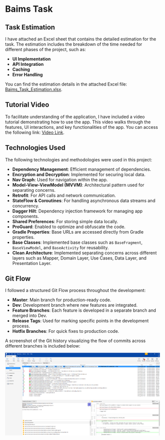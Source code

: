 # Baims Task

## Task Estimation
I have attached an Excel sheet that contains the detailed estimation for the task. The estimation includes the breakdown of the time needed for different phases of the project, such as:

- **UI Implementation**
- **API Integration**
- **Caching**
- **Error Handling**

You can find the estimation details in the attached Excel file: [Baims_Task_Estimation.xlsx](https://github.com/AhmedSamirScience/Biams_Task/blob/master/Baims_Task_Estimation.xlsx).

## Tutorial Video
To facilitate understanding of the application, I have included a video tutorial demonstrating how to use the app. This video walks through the features, UI interactions, and key functionalities of the app. You can access the following link: [Video Link](https://github.com/AhmedSamirScience/Biams_Task/blob/master/tutorial_video.mp4).

## Technologies Used
The following technologies and methodologies were used in this project:

- **Dependency Management**: Efficient management of dependencies.
- **Encryption and Decryption**: Implemented for securing local data.
- **Nav Graph**: Used for navigation within the app.
- **Model-View-ViewModel (MVVM)**: Architectural pattern used for separating concerns.
- **Retrofit**: For API calls and network communication.
- **StateFlow & Coroutines**: For handling asynchronous data streams and concurrency.
- **Dagger Hilt**: Dependency injection framework for managing app components.
- **Shared Preferences**: For storing simple data locally.
- **ProGuard**: Enabled to optimize and obfuscate the code.
- **Gradle Properties**: Base URLs are accessed directly from Gradle properties.
- **Base Classes**: Implemented base classes such as `BaseFragment`, `BaseViewModel`, and `BaseActivity` for reusability.
- **Clean Architecture**: Implemented separating concerns across different layers such as Mapper, Domain Layer, Use Cases, Data Layer, and Presentation Layer.

## Git Flow
I followed a structured Git Flow process throughout the development:

- **Master**: Main branch for production-ready code.
- **Dev**: Development branch where new features are integrated.
- **Feature Branches**: Each feature is developed in a separate branch and merged into Dev.
- **Release Tags**: Used for marking specific points in the development process.
- **Hotfix Branches**: For quick fixes to production code.

A screenshot of the Git history visualizing the flow of commits across different branches is included below:

![Git Flow Screenshot](https://github.com/AhmedSamirScience/Biams_Task/blob/master/Screenshot_of_the_Git_version_using_GitFlow.png)
